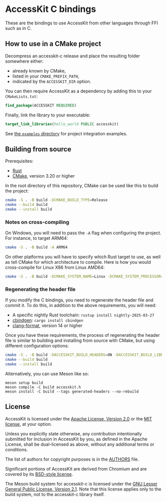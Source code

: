 # AccessKit C bindings

These are the bindings to use AccessKit from other languages through FFI such as in C.

## How to use in a CMake project

Decompress an accesskit-c release and place the resulting folder somewhere either:

- already known by CMake,
- listed in your `CMAKE_PREFIX_PATH`,
- indicated by the `ACCESSKIT_DIR` option.

You can then require AccessKit as a dependency by adding this to your `CMakeLists.txt`:

```cmake
find_package(ACCESSKIT REQUIRED)
```

Finally, link the library to your executable:

```cmake
target_link_libraries(hello_world PUBLIC accesskit)
```

See [the `examples` directory](https://github.com/AccessKit/accesskit-c/tree/main/examples) for project integration examples.

## Building from source

Prerequisites:

- [Rust](https://rustup.rs/)
- [CMake](https://cmake.org/), version 3.20 or higher

In the root directory of this repository, CMake can be used like this to build the project:

```bash
cmake -S . -B build -DCMAKE_BUILD_TYPE=Release
cmake --build build
cmake --install build
```

### Notes on cross-compiling

On Windows, you will need to pass the `-A` flag when configuring the project. For instance, to target ARM64:

```bash
cmake -S . -B build -A ARM64
```

On other platforms you will have to specify which Rust target to use, as well as tell CMake for which architecture to compile. Here is how you would cross-compile for Linux X86 from Linux AMD64:

```bash
cmake -S . -B build -DCMAKE_SYSTEM_NAME=Linux -DCMAKE_SYSTEM_PROCESSOR=x86 -DRust_CARGO_TARGET=i686-unknown-linux-gnu
```

### Regenerating the header file

If you modify the C bindings, you need to regenerate the header file and commit it. To do this, in addition to the above requirements, you will need:

- A specific nightly Rust toolchain: `rustup install nightly-2025-03-27`
- [cbindgen](https://github.com/mozilla/cbindgen): `cargo install cbindgen`
- [clang-format](https://releases.llvm.org/14.0.0/tools/clang/docs/ClangFormat.html), version 14 or higher

Once you have these requirements, the process of regenerating the header file is similar to building and installing from source with CMake, but using different configuration options:

```bash
cmake -S . -B build -DACCESSKIT_BUILD_HEADERS=ON -DACCESSKIT_BUILD_LIBRARIES=OFF
cmake --build build
cmake --install build
```

Alternatively, you can use Meson like so:

```console
meson setup build
meson compile -C build accesskit.h
meson install -C build --tags generated-headers --no-rebuild
```

## License

AccessKit is licensed under the [Apache License, Version 2.0](LICENSE-APACHE) or the [MIT license](LICENSE-MIT), at your option.

Unless you explicitly state otherwise, any contribution intentionally submitted for inclusion in AccessKit by you, as defined in the Apache License, shall be dual-licensed as above, without any additional terms or conditions.

The list of authors for copyright purposes is in the [AUTHORS](AUTHORS) file.

Significant portions of AccessKit are derived from Chromium and are covered by its [BSD-style license](LICENSE.chromium).

The Meson build system for accesskit-c is licensed under the [GNU Lesser General Public License, Version 2.1](COPYING.LIB). Note that this license applies only to the build system, not to the accesskit-c library itself.
